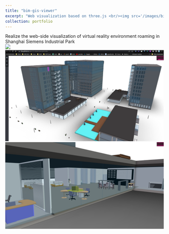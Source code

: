 ```yaml
---
title: "bim-gis-viewer"
excerpt: "Web visualization based on three.js <br/><img src='/images/bim-ifc 3.png'>"
collection: portfolio
---
```


Realize the web-side visualization of virtual reality environment roaming in Shanghai Siemens Industrial Park
<br/><img src='/imagesbim-ifc 1.png'><br/><img src='/images/bim-ifc 2.png'><br/><img src='/images/bim-ifc 3.png'> 
